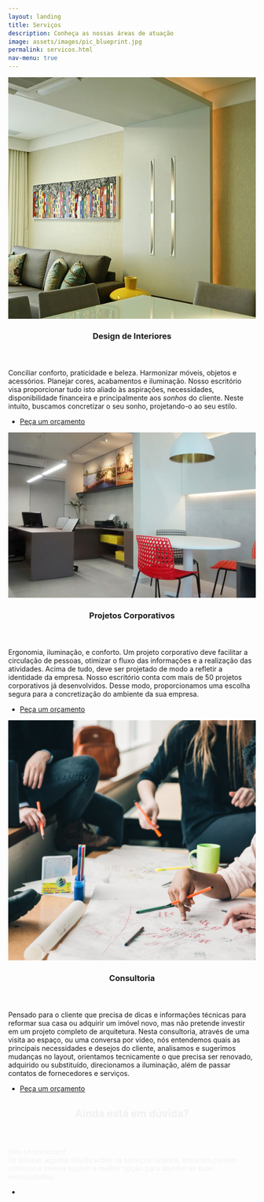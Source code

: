 ```yaml
---
layout: landing
title: Serviços
description: Conheça as nossas áreas de atuação
image: assets/images/pic_blueprint.jpg
permalink: servicos.html
nav-menu: true
---
```


<!-- Main -->
<div id="main">

<!-- Two -->
<section id="two" class="spotlights">
	<section>
		<a href="#contact" class="image">
			<img src="assets/images/servico1.jpg" alt="" data-position="center center" />
		</a>
		<div class="content">
			<div class="inner">
				<header class="major">
					<h3>Design de Interiores</h3>
				</header>
				<p>Conciliar conforto, praticidade e beleza. Harmonizar móveis, objetos e acessórios. Planejar cores, acabamentos e iluminação. Nosso escritório visa proporcionar tudo isto aliado às aspirações, necessidades, disponibilidade financeira e principalmente aos <em>sonhos</em> do cliente. Neste intuito, buscamos concretizar o seu sonho, projetando-o ao seu estilo.</p>
				<ul class="actions">
					<li><a href="#contact" class="button">Peça um orçamento</a></li>
				</ul>
			</div>
		</div>
	</section>
	<section>
		<a href="#contact" class="image">
			<img src="assets/images/servico2.jpg" alt="" data-position="top center" />
		</a>
		<div class="content">
			<div class="inner">
				<header class="major">
					<h3>Projetos Corporativos</h3>
				</header>
				<p>Ergonomia, iluminação, e conforto. Um projeto corporativo deve facilitar a circulação de pessoas, otimizar o fluxo das informações e a realização das atividades. Acima de tudo, deve ser projetado de modo a refletir a identidade da empresa. Nosso escritório conta com mais de 50 projetos corporativos já desenvolvidos. Desse modo, proporcionamos uma escolha segura para a concretização do ambiente da sua empresa.</p>
				<ul class="actions">
					<li><a href="#contact" class="button">Peça um orçamento</a></li>
				</ul>
			</div>
		</div>
	</section>
	<section>
		<a href="#contact" class="image">
			<img src="assets/images/consultoria.jpg" alt="" data-position="25% 25%" />
		</a>
		<div class="content">
			<div class="inner">
				<header class="major">
					<h3>Consultoria</h3>
				</header>
				<p>Pensado para o cliente que precisa de dicas e informações técnicas para reformar sua casa ou adquirir um imóvel novo, mas não pretende investir em um projeto completo de arquitetura. Nesta consultoria, através de uma visita ao espaço, ou uma conversa por video, nós entendemos quais as principais necessidades e desejos do cliente, analisamos e sugerimos mudanças no layout, orientamos tecnicamente o que precisa ser renovado, adquirido ou substituído, direcionamos a iluminação, além de passar contatos de fornecedores e serviços.</p>
				<ul class="actions">
					<li><a href="#contact" class="button">Peça um orçamento</a></li>
				</ul>
			</div>
		</div>
	</section>
</section>

<!-- Three -->
<section id="three">
	<div class="inner">
		<header>
			<h2 style="color: #f1f1f1">Ainda está em dúvida?</h2>
		</header>
		<p style="color: #f1f1f1">Não se preocupe!<br/> Se possuir alguma dúvida sobre os serviços listados, entre em contato conosco e iremos sugerir a melhor opção para atender às suas necessidades.</p>
		<ul class="actions">
			<li><a href="#contact" class="button special" style="color: white">Entre em contato</a></li>
		</ul>
	</div>
</section>

</div>
